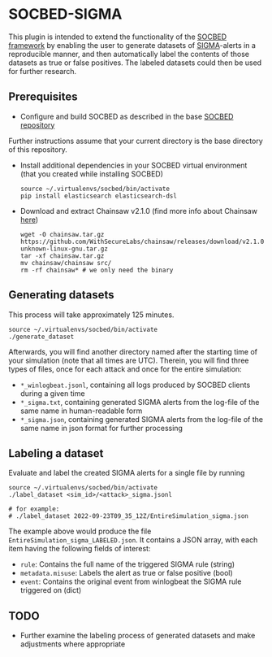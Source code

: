 # SOCBED-SIGMA
This plugin is intended to extend the functionality of the [SOCBED framework](https://github.com/fkie-cad/socbed)
by enabling the user to generate datasets of [SIGMA](https://github.com/SigmaHQ/sigma)-alerts in a reproducible manner, 
and then automatically label the contents of those datasets as true or false positives.
The labeled datasets could then be used for further research.


## Prerequisites
- Configure and build SOCBED as described in the base [SOCBED repository](https://github.com/fkie-cad/socbed)

Further instructions assume that your current directory is the base directory of this repository.
- Install additional dependencies in your SOCBED virtual environment (that you created while installing SOCBED)
    ```shell
    source ~/.virtualenvs/socbed/bin/activate
    pip install elasticsearch elasticsearch-dsl
    ```
- Download and extract Chainsaw v2.1.0 (find more info about Chainsaw [here](https://github.com/WithSecureLabs/chainsaw))
    ```shell
  wget -O chainsaw.tar.gz https://github.com/WithSecureLabs/chainsaw/releases/download/v2.1.0/chainsaw_x86_64-unknown-linux-gnu.tar.gz
  tar -xf chainsaw.tar.gz
  mv chainsaw/chainsaw src/
  rm -rf chainsaw* # we only need the binary
    ```


## Generating datasets
This process will take approximately 125 minutes.
```shell
source ~/.virtualenvs/socbed/bin/activate
./generate_dataset
```
Afterwards, you will find another directory named after the starting time of your simulation (note that all times are UTC).
Therein, you will find three types of files, once for each attack and once for the entire simulation:
- `*_winlogbeat.jsonl`, containing all logs produced by SOCBED clients during a given time
- `*_sigma.txt`, containing generated SIGMA alerts from the log-file of the same name in human-readable form
- `*_sigma.json`, containing generated SIGMA alerts from the log-file of the same name in json format for further processing


## Labeling a dataset
Evaluate and label the created SIGMA alerts for a single file by running
```shell
source ~/.virtualenvs/socbed/bin/activate
./label_dataset <sim_id>/<attack>_sigma.jsonl

# for example:
# ./label_dataset 2022-09-23T09_35_12Z/EntireSimulation_sigma.json
```
The example above would produce the file `EntireSimulation_sigma_LABELED.json`.
It contains a JSON array, with each item having the following fields of interest:
- `rule`: Contains the full name of the triggered SIGMA rule (string)
- `metadata.misuse`: Labels the alert as true or false positive (bool)
- `event`: Contains the original event from winlogbeat the SIGMA rule triggered on (dict)

## TODO
- Further examine the labeling process of generated datasets and make adjustments where appropriate
